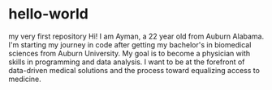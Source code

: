 # hello-world
my very first repository
Hi! I am Ayman, a 22 year old from Auburn Alabama. I'm starting my journey in code after getting my bachelor's in biomedical sciences from Auburn University. My goal is to become a physician with skills in programming and data analysis. I want to be at the forefront of data-driven medical solutions and the process toward equalizing access to medicine.
